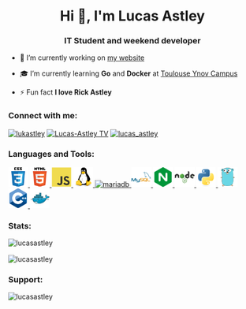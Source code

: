 <h1 align="center">Hi 👋, I'm Lucas Astley</h1>
<h3 align="center">IT Student and weekend developer</h3>

- 🔭 I’m currently working on [my website](https://github.com/LucasAstley/lucas-astley.me)

- 🎓 I’m currently learning **Go** and **Docker** at [Toulouse Ynov Campus](https://www.ynov.com/campus/toulouse)

- ⚡ Fun fact **I love Rick Astley**

<h3 align="left">Connect with me:</h3>
<p align="left">
<a href="https://twitter.com/lukastley" target="blank"><img align="center" src="https://raw.githubusercontent.com/rahuldkjain/github-profile-readme-generator/master/src/images/icons/Social/twitter.svg" alt="lukastley" height="30" width="40" /></a>
<a href="https://www.youtube.com/@lucas-astley-tv" target="blank"><img align="center" src="https://raw.githubusercontent.com/rahuldkjain/github-profile-readme-generator/master/src/images/icons/Social/youtube.svg" alt="Lucas-Astley TV" height="30" width="40" /></a>
<a href="https://www.twitch.tv/lucas_astley" target="blank"><img align="center" src="https://raw.githubusercontent.com/rahuldkjain/github-profile-readme-generator/master/src/images/icons/Social/twitch.svg" alt="lucas_astley" height="30" width="40" /></a>
</p>

<h3 align="left">Languages and Tools:</h3>
<p align="left"> <a href="https://www.w3schools.com/css/" target="_blank" rel="noreferrer"> <img src="https://raw.githubusercontent.com/devicons/devicon/master/icons/css3/css3-original-wordmark.svg" alt="css3" width="40" height="40"/> </a> <a href="https://www.w3.org/html/" target="_blank" rel="noreferrer"> <img src="https://raw.githubusercontent.com/devicons/devicon/master/icons/html5/html5-original-wordmark.svg" alt="html5" width="40" height="40"/> </a> <a href="https://developer.mozilla.org/en-US/docs/Web/JavaScript" target="_blank" rel="noreferrer"> <img src="https://raw.githubusercontent.com/devicons/devicon/master/icons/javascript/javascript-original.svg" alt="javascript" width="40" height="40"/> </a> <a href="https://www.linux.org/" target="_blank" rel="noreferrer"> <img src="https://raw.githubusercontent.com/devicons/devicon/master/icons/linux/linux-original.svg" alt="linux" width="40" height="40"/> </a> <a href="https://mariadb.org/" target="_blank" rel="noreferrer"> <img src="https://www.vectorlogo.zone/logos/mariadb/mariadb-icon.svg" alt="mariadb" width="40" height="40"/> </a> <a href="https://www.mysql.com/" target="_blank" rel="noreferrer"> <img src="https://raw.githubusercontent.com/devicons/devicon/master/icons/mysql/mysql-original-wordmark.svg" alt="mysql" width="40" height="40"/> </a> <a href="https://www.nginx.com" target="_blank" rel="noreferrer"> <img src="https://raw.githubusercontent.com/devicons/devicon/master/icons/nginx/nginx-original.svg" alt="nginx" width="40" height="40"/> </a> <a href="https://nodejs.org" target="_blank" rel="noreferrer"> <img src="https://raw.githubusercontent.com/devicons/devicon/master/icons/nodejs/nodejs-original-wordmark.svg" alt="nodejs" width="40" height="40"/> </a> <a href="https://www.python.org" target="_blank" rel="noreferrer"> <img src="https://raw.githubusercontent.com/devicons/devicon/master/icons/python/python-original.svg" alt="python" width="40" height="40"/> </a> <a href="https://go.dev" target="_blank" rel="noreferrer"> <img src="https://raw.githubusercontent.com/devicons/devicon/master/icons/go/go-original.svg" alt="go" width="40" height="40"/> </a> <a href="https://isocpp.org" target="_blank" rel="noreferrer"> <img src="https://raw.githubusercontent.com/devicons/devicon/master/icons/cplusplus/cplusplus-original.svg" alt="c++" width="40" height="40"/> </a> <a href="https://www.docker.com" target="_blank" rel="noreferrer"> <img src="https://raw.githubusercontent.com/devicons/devicon/ca28c779441053191ff11710fe24a9e6c23690d6/icons/docker/docker-original.svg" alt="docker" width="40" height="40"/> </a>  </p>

<h3 align="left">Stats:</h3>
<p>&nbsp;<img align="left" src="https://github-readme-stats.vercel.app/api?username=lucasastley&show_icons=true&theme=dark&locale=fr" alt="lucasastley" /></p>
<p><img align="center" src="https://github-readme-stats.vercel.app/api/top-langs?username=lucasastley&show_icons=true&theme=dark&locale=fr&layout=compact" alt="lucasastley" /></p>

<h3 align="left">Support:</h3>
<p><a href="https://www.buymeacoffee.com/lucasastley"> <img align="left" src="https://cdn.buymeacoffee.com/buttons/v2/default-yellow.png" height="50" width="210" alt="lucasastley" /></a></p><br><br>
